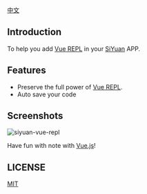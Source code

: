 [中文](./README_zh_CN.md)

## Introduction


To help you add [Vue REPL](https://github.com/vuejs/repl) in your [SiYuan](https://github.com/siyuan-note/siyuan) APP.

## Features

* Preserve the full power of [Vue REPL](https://github.com/vuejs/repl). 
* Auto save your code

## Screenshots

![siyuan-vue-repl](https://user-images.githubusercontent.com/41723543/232690588-99ad1b14-6512-4e4f-ba08-8705fd24461f.gif)

Have fun with note with [Vue.js](https://vuejs.org/)!

## LICENSE

[MIT](./LICENSE)